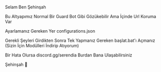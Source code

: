 Selam Ben Şehinşah

Bu Altyapımız Normal Bir Guard Bot Gibi Gözükebilir Ama İçinde Url Koruma Var

Ayarlamanız Gereken Yer configurations.json 

Gerekli Şeyleri Girdikten Sonra Tek Yapmanız Gereken başlat.bat'ı Açmanız
(Sizin İçin Modülleri İndirip Atıyorum)

Bir Hata Olursa discord.gg/serendia Burdan Bana Ulaşabilirsiniz

Şehinşah 🖤
